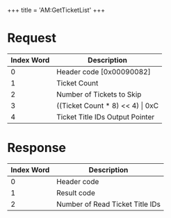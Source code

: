 +++
title = 'AM:GetTicketList'
+++

# Request

| Index Word | Description                         |
|------------|-------------------------------------|
| 0          | Header code \[0x00090082\]          |
| 1          | Ticket Count                        |
| 2          | Number of Tickets to Skip           |
| 3          | ((Ticket Count \* 8) \<\< 4) \| 0xC |
| 4          | Ticket Title IDs Output Pointer     |

# Response

| Index Word | Description                     |
|------------|---------------------------------|
| 0          | Header code                     |
| 1          | Result code                     |
| 2          | Number of Read Ticket Title IDs |
